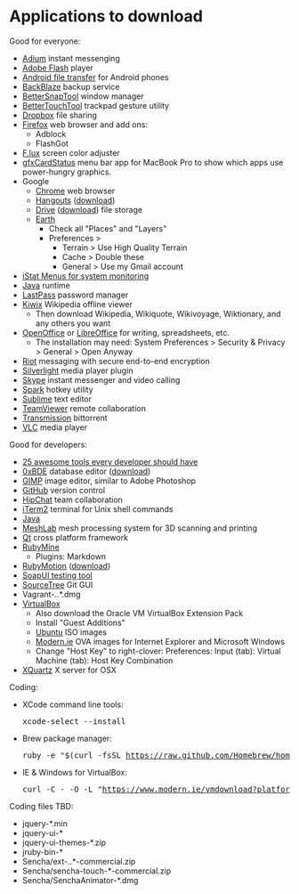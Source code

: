 # Applications to download

Good for everyone:

  * <a href="http://adium.im">Adium</a> instant messenging
  * <a href="http://get.adobe.com/flashplayer/otherversions/">Adobe Flash</a> player
  * <a href="http://www.android.com/filetransfer/">Android file transfer</a> for Android phones
  * <a href="http://www.backblaze.com/">BackBlaze</a> backup service
  * <a href="https://www.boastr.net/bettersnaptool/">BetterSnapTool</a> window manager
  * <a href="https://www.boastr.net/">BetterTouchTool</a> trackpad gesture utility
  * <a href="http://dropbox.com">Dropbox</a> file sharing
  * <a href="http://firefox.com">Firefox</a> web browser and add ons:
    * Adblock
    * FlashGot
  * <a href="http://justgetflux.com">F.lux</a> screen color adjuster
  * <a href="http://gfx.io/">gfxCardStatus</a> menu bar app for MacBook Pro to show which apps use power-hungry graphics.
  * Google
    * <a href="https://www.google.com/intl/en/chrome/browser/welcome.html">Chrome</a> web browser
    * <a href="http://www.google.com/hangouts/">Hangouts</a> (<a href="https://www.google.com/tools/dlpage/hangoutplugin">download</a>)
    * <a href="http://drive.google.com">Drive</a> (<a href="https://www.google.com/intl/en/drive/download/">download</a>) file storage
    * <a href="https://www.google.com/earth/">Earth</a>
      * Check all "Places" and "Layers"
      * Preferences >
        * Terrain > Use High Quality Terrain
        * Cache > Double these
        * General > Use my Gmail account
  * <a href="http://bjango.com/mac/istatmenus/">iStat Menus for system monitoring</a>
  * <a href="http://java.com/en/">Java</a> runtime
  * <a href="http://lastpass.com/">LastPass</a> password manager
  * <a href="http://www.kiwix.org/wiki/Main_Page">Kiwix</a> Wikipedia offline viewer
    * Then download Wikipedia, Wikiquote, Wikivoyage, Wiktionary, and any others you want
  * <a href="https://www.openoffice.org/">OpenOffice</a> or <a href="http://libreoffice.org">LibreOffice</a> for writing, spreadsheets, etc.
    * The installation may need: System Preferences > Security & Privacy > General > Open Anyway
  * <a href="https://riot.im">Riot</a> messaging with secure end-to-end encryption
  * <a href="http://www.microsoft.com/getsilverlight/Get-Started/Install/Default.aspx">Silverlight</a> media player plugin
  * <a href="http://skype.com">Skype</a> instant messenger and video calling
  * <a href="http://www.macupdate.com/app/mac/14352/spark">Spark</a> hotkey utility
  * <a href="http://sublimetext.com">Sublime</a> text editor
  * <a href="http://www.teamviewer.com/">TeamViewer</a> remote collaboration</a>
  * <a href="http://www.transmissionbt.com/">Transmission</a> bittorrent
  * <a href="http://www.videolan.org/vlc/index.html">VLC</a> media player

Good for developers:

  * <a href=http://x-team.com/2013/11/25-awesome-tools-every-developer-should-have/>25 awesome tools every developer should have</a>
  * <a href="http://jetbrains.com">0xBDE</a> database editor (<a href="http://download.jetbrains.com/dbe/0xdbe-138.551.dmg">download</a>)
  * <a href="http://www.gimp.org/">GIMP</a> image editor, similar to Adobe Photoshop
  * <a href="https://mac.github.com/">GitHub</a> version control
  * <a href="https://www.hipchat.com/downloads">HipChat</a> team collaboration
  * <a href="http://www.iterm2.com">iTerm2</a> terminal for Unix shell commands
  * <a href="https://www.java.com/en/download/faq/java_mac.xml">Java</a>
  * <a href="http://sourceforge.net/projects/meshlab">MeshLab</a> mesh processing system for 3D scanning and printing
  * <a href="http://qt-project.org">Qt</a> cross platform framework
  * <a href="http://www.jetbrains.com/ruby/">RubyMine</a>
    * Plugins: Markdown
  * <a href="http://www.rubymotion.com">RubyMotion</a> (<a href="http://t.co/PjqUbXQL4Q">download</a>)
  * <a href="http://www.soapui.org">SoapUI testing tool</a>
  * <a href="http://www.sourcetreeapp.com/">SourceTree</a> Git GUI
  * Vagrant-*.*.*.dmg
  * <a href="https://www.virtualbox.org/">VirtualBox</a>
    * Also download the Oracle VM VirtualBox Extension Pack
    * Install "Guest Additions"
    * <a href="http://ubuntu.com">Ubuntu</a> ISO images
    * <a href="http://modern.ie">Modern.ie</a> OVA images for Internet Explorer and Microsoft Windows
    * Change "Host Key" to right-clover: Preferences: Input (tab): Virtual Machine (tab): Host Key Combination
  * <a href="https://xquartz.macosforge.org">XQuartz</a> X server for OSX

Coding:

  * XCode command line tools: <pre>xcode-select --install</a>
  * Brew package manager: <pre>ruby -e "$(curl -fsSL https://raw.github.com/Homebrew/homebrew/go/install)"</a>
  * IE & Windows for VirtualBox: <pre>curl -C - -O -L "https://www.modern.ie/vmdownload?platform=mac&virtPlatform=virtualbox&browserOS=IE11-Win8.1&parts=4&filename=VMBuild_20140402/VirtualBox/IE11_Win8.1/Mac/IE11.Win8.1.For.MacVirtualBox.part{1.sfx,2.rar,3.rar,4.rar}"</pre>

Coding files TBD:

  * jquery-*.min
  * jquery-ui-*
  * jquery-ui-themes-*.zip
  * jruby-bin-*
  * Sencha/ext-*.*.*-commercial.zip
  * Sencha/sencha-touch-*-commercial.zip
  * Sencha/SenchaAnimator-*.dmg
